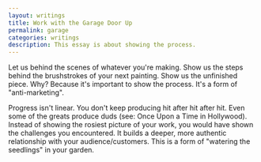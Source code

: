 ```yaml
---
layout: writings
title: Work with the Garage Door Up
permalink: garage
categories: writings
description: This essay is about showing the process.
---
```


Let us behind the scenes of whatever you're making. Show us the steps behind the brushstrokes of your next painting. Show us the unfinished piece. Why? Because it's important to show the process. It's a form of "anti-marketing".

Progress isn't linear. You don't keep producing hit after hit after hit. Even some of the greats produce duds (see: Once Upon a Time in Hollywood). Instead of showing the rosiest picture of your work, you would have shown the challenges you encountered. It builds a deeper, more authentic relationship with your audience/customers. This is a form of "watering the seedlings" in your garden.

